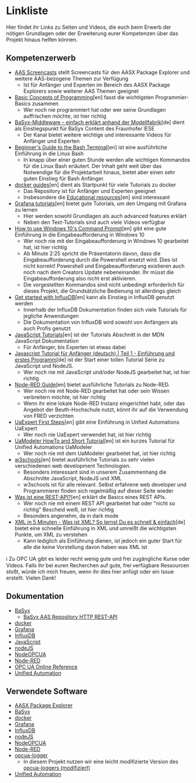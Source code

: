 # Linkliste
Hier findet ihr Links zu Seiten und Videos, die euch beim Erwerb der nötigen Grundlagen oder der Erweiterung eurer Kompetenzen über das Projekt hinaus helfen können.

## Kompetenzerwerb 
* [AAS Screencasts](https://admin-shell-io.com/screencasts/) stellt Screencasts für den AASX Package Explorer und weitere AAS-bezogene Themen zur Verfügung
  * Ist für Anfänger und Experten im Bereich des AASX Package Explorers sowie weiterer AAS Themen geeignet
* [Basic Concepts of Programming](https://www.youtube.com/watch?v=quW5dAGpXiU)[en] fasst die wichtigsten Programmier-Basics zusammen
  * Wer noch nie programmiert hat oder wer seine Grundlagen auffrischen möchte, ist hier richtig
* [BaSyx-Middleware – einfach erklärt anhand der Modellfabrik](https://www.youtube.com/watch?v=bMY8FLhjjRI)[de] dient als Einstiegspunkt für BaSyx Content des Fraunhofer IESE
  * Der Kanal bietet weitere wichtige und interessante Videos für Anfänger und Experten
* [Beginner's Guide to the Bash Terminal](https://www.youtube.com/watch?v=oxuRxtrO2Ag)[en] ist eine ausführliche Einführung in die Linux Bash
  * In knapp über einer guten Stunde werden alle wichtigen Kommandos für die Linux Bash erläutert. Der Inhalt geht weit über das Notwendige für die Projektarbeit hinaus, bietet aber einen sehr guten Einstieg für Bash Anfänger. 
* [docker guides](https://docs.docker.com/get-started/overview/)[en] dient als Startpunkt für viele Tutorials zu docker
  * Das Repository ist für Anfänger und Experten geeignet
  * Insbesondere die [Educational resources](https://docs.docker.com/get-started/resources/)[en] sind interessant
* [Grafana tutorials](https://grafana.com/tutorials/)[en] bietet gute Tutorials, um den Umgang mit Grafana zu lernen
  * Hier werden sowohl Grundlagen als auch advanced features erklärt
  * Neben den Text-Tutorials sind auch viele Videos verfügbar
* [How to use Windows 10's Command Prompt](https://www.youtube.com/watch?v=AF2q81CxYFI)[en] gibt eine gute Einführung in die Eingabeaufforderung in Windows 10
  * Wer noch nie mit der Eingabeaufforderung in Windows 10 gearbeitet hat, ist hier richtig
  * Ab Minute 2:25 spricht die Präsentatorin davon, dass die Eingabeaufforderung durch die Powershell ersetzt wird. Dies ist nicht korrekt! Powershell und Eingabeaufforderung existieren auch noch nach dem Creators Update nebeneinander. Ihr müsst die Eingabeaufforderung also nicht erst aktivieren.
  * Die vorgestellten Kommandos sind nicht unbedingt erforderlich für dieses Projekt, die Grundsätzliche Bedienung ist allerdings gleich
* [Get started with InfluxDB](https://docs.influxdata.com/influxdb/v2.0/get-started/)[en] kann als Einstieg in InfluxDB genutzt werden
  * Innerhalb der InfluxDB Dokumentation finden sich viele Tutorials für jegliche Anwendungen
  * Die Dokumentation von InfluxDB wird sowohl von Anfängern als auch Profis genutzt
* [JavaScript Tutorials](https://developer.mozilla.org/en-US/docs/Web/JavaScript)[en] ist der Tutorials Abschnitt in der MDN JavaScript Dokumentation
  * Für Anfänger, bis Experten ist etwas dabei
* [Javascript Tutorial für Anfänger (deutsch) | Teil 1 - Einführung und erstes Programm](https://www.youtube.com/watch?v=KiI9pUzx98w)[de] ist der Start einer tollen Tutorial Serie zu JavaScript und NodeJS.
  * Wer noch nie mit JavaScript und/oder NodeJS gearbeitet hat, ist hier richtig
* [Node-RED Guide](http://noderedguide.com/)[en] bietet ausführliche Tutorials zu Node-RED.
  * Wer noch nie mit Node-RED gearbeitet hat oder sein Wissen verbreitern möchte, ist hier richtig
  * Wenn ihr eine lokale Node-RED Instanz eingerichtet habt, oder das Angebot der Beuth-Hochschule nutzt, könnt ihr auf die Verwendung von FRED verzichten
* [UaExpert First Steps](http://documentation.unified-automation.com/uaexpert/1.4.0/html/first_steps.html)[en] gibt eine Einführung in Unfied Automations UaExpert
  * Wer noch nie UaExpert verwendet hat, ist hier richtig
* [UaModeler HowTo and Short Tutorial](http://documentation.unified-automation.com/uamodeler/1.3.0/html/howto.html)[en] ist ein kurzes Tutorial für Unified Automations UaModeler
  * Wer noch nie mit dem UaModeler gearbeitet hat, ist hier richtig
* [w3schools](https://www.w3schools.com/)[en] bietet ausführliche Tutorials zu sehr vielen verschiedenen web development Technologien.
  * Besonders interessant sind in unserem Zusammenhang die Abschnitte JavaScript, NodeJS und XML
  * w3schools ist für alle relevant. Selbst erfahrene web developer und Programmierer finden sich regelmäßig auf dieser Seite wieder
* [Was ist eine REST-API?](https://www.youtube.com/watch?v=lsMQRaeKNDk)[en] erklärt die Basics eines REST APIs.
  * Wer noch nie mit einem REST API gearbeitet hat oder "nicht so richtig" Bescheid weiß, ist hier richtig
  * Besonders angenehm, da in dark mode
* [XML in 5 Minuten - Was ist XML? So lernst Du es schnell & einfach](https://www.youtube.com/watch?v=RkLu9TO2V2U)[de] bietet eine schnelle Einführung in XML und umreißt die wichtigsten Punkte, um XML zu verstehen
  * Kann lediglich als Einführung dienen, ist jedoch ein guter Start für alle die keine Vorstellung davon haben was XML ist

:information_source: Zu OPC UA gibt es leider recht wenig gute und frei zugängliche Kurse oder Videos. Falls ihr bei euren Recherchen auf gute, frei verfügbare Ressourcen stoßt, würde ich mich freuen, wenn ihr dies hier anfügt oder ein Issue erstellt. Vielen Dank!

## Dokumentation
* [BaSyx](https://wiki.eclipse.org/BaSyx_/_Documentation)
  * [BaSyx AAS Repository HTTP REST-API](https://app.swaggerhub.com/apis/BaSyx/basyx_asset_administration_shell_repository_http_rest_api/v1)
* [docker](https://docs.docker.com/)
* [Grafana](https://grafana.com/docs/)
* [InfluxDB](https://docs.influxdata.com/influxdb/v2.0/)
* [JavaScript](https://developer.mozilla.org/en-US/docs/Web/JavaScript/Reference)
* [nodeJS](https://nodejs.org/en/docs/)
* [NodeOPCUA](https://node-opcua.github.io/api_doc/2.32.0/index.html)
* [Node-RED](https://nodered.org/docs/)
* [OPC UA Online Reference](https://reference.opcfoundation.org/)
* [Unified Automation](https://documentation.unified-automation.com/runtime.html)

## Verwendete Software
* [AASX Package Explorer](https://github.com/admin-shell-io/aasx-package-explorer)
* [BaSyx](https://www.eclipse.org/basyx/)
* [docker](https://www.docker.com/)
* [Grafana](https://grafana.com/)
* [InfluxDB](https://www.influxdata.com/)
* [nodeJS](https://nodejs.org/en/)
* [NodeOPCUA](https://node-opcua.github.io/)
* [Node-RED](https://nodered.org/)
* [opcua-logger](https://github.com/coussej/node-opcua-logger)
  * In diesem Projekt nutzen wir eine leicht modifizierte Version des [opcua-loggers (modifiziert)](https://github.com/Eichi87/node-opcua-logger)
* [Unified Automation](https://www.unified-automation.com/)
